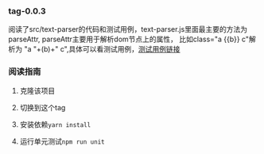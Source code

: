### tag-0.0.3

阅读了src/text-parser的代码和测试用例，text-parser.js里面最主要的方法为parseAttr, parseAttr主要用于解析dom节点上的属性， 比如class="a {{b}} c"解析为 "a "+(b)+" c",具体可以看测试用例，[测试用例链接](https://github.com/VimMing/learningVue/blob/master/test/unit/text-parser.test.js#L54)

### 阅读指南

1. 克隆该项目

2. 切换到这个tag

3. 安装依赖```yarn install```

4. 运行单元测试```npm run unit```

